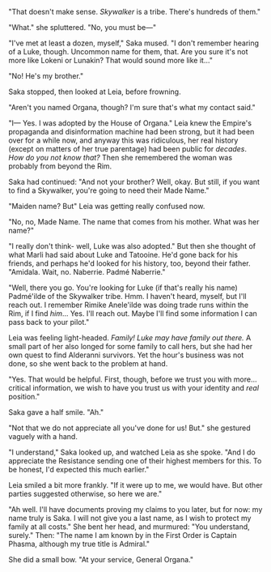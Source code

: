 "That doesn't make sense. _Skywalker_ is a tribe. There's hundreds of them."

"What." she spluttered. "No, you must be—"

"I've met at least a dozen, myself," Saka mused. "I don't remember hearing of a
Luke, though. Uncommon name for them, that. Are you sure it's not more like
Lokeni or Lunakin? That would sound more like it…"

"No! He's my brother."

Saka stopped, then looked at Leia, before frowning.

"Aren't you named Organa, though? I'm sure that's what my contact said."

"I— Yes. I was adopted by the House of Organa." Leia knew the Empire's
propaganda and disinformation machine had been strong, but it had been over for
a while now, and anyway this was ridiculous, her real history (except on
matters of her true parentage) had been public for _decades_. _How do you not
know that?_ Then she remembered the woman was probably from beyond the Rim.

Saka had continued: "And not your brother? Well, okay. But still, if you want
to find a Skywalker, you're going to need their Made Name."

"Maiden name? But" Leia was getting really confused now.

"No, no, Made Name. The name that comes from his mother. What was her name?"

"I really don't think- well, Luke was also adopted." But then she thought of
what Marli had said about Luke and Tatooine. He'd gone back for his friends,
and perhaps he'd looked for his history, too, beyond their father. "Amidala.
Wait, no. Naberrie. Padmé Naberrie."

"Well, there you go. You're looking for Luke (if that's really his name)
Padmé'ilde of the Skywalker tribe. Hmm. I haven't heard, myself, but I'll reach
out. I remember Rimike Anele'ilde was doing trade runs within the Rim, if I
find _him_… Yes. I'll reach out. Maybe I'll find some information I can pass
back to your pilot."

Leia was feeling light-headed. _Family! Luke may have family out there._ A
small part of her also longed for some family to call hers, but she had her own
quest to find Alderanni survivors. Yet the hour's business was not done, so she
went back to the problem at hand.

"Yes. That would be helpful. First, though, before we trust you with more…
critical information, we wish to have you trust us with your identity and
_real_ position."

Saka gave a half smile. "Ah."

"Not that we do not appreciate all you've done for us! But." she gestured
vaguely with a hand.

"I understand," Saka looked up, and watched Leia as she spoke. "And I do
appreciate the Resistance sending one of their highest members for this. To be
honest, I'd expected this much earlier."

Leia smiled a bit more frankly. "If it were up to me, we would have. But other
parties suggested otherwise, so here we are."

"Ah well. I'll have documents proving my claims to you later, but for now: my
name truly is Saka. I will not give you a last name, as I wish to protect my
family at all costs." She bent her head, and murmured: "You understand,
surely." Then: "The name I am known by in the First Order is Captain Phasma,
although my true title is Admiral."

She did a small bow. "At your service, General Organa."
